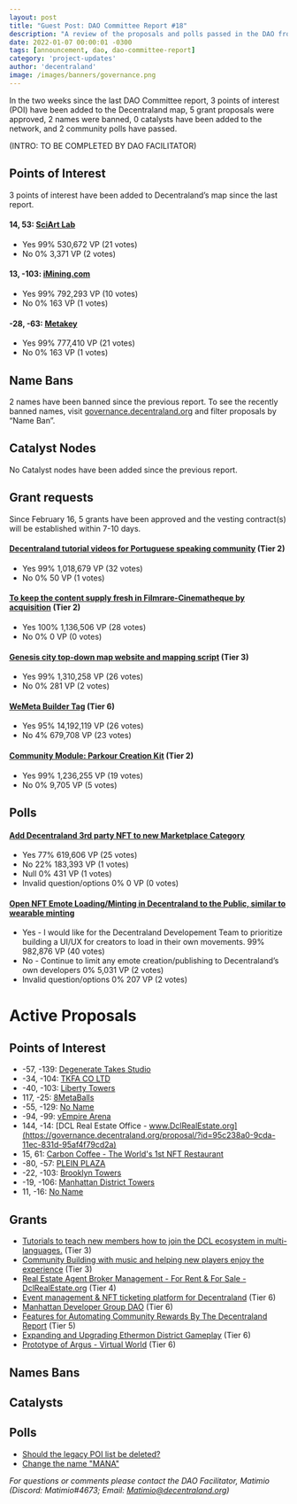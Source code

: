 ```yaml
---
layout: post
title: "Guest Post: DAO Committee Report #18"
description: "A review of the proposals and polls passed in the DAO from February 16 through February 28".
date: 2022-01-07 00:00:01 -0300
tags: [announcement, dao, dao-committee-report]
category: 'project-updates'
author: 'decentraland'
image: /images/banners/governance.png
---
```


In the two weeks since the last DAO Committee report, 3 points of interest (POI) have been added to the Decentraland map, 5 grant proposals were approved, 2 names were banned, 0 catalysts have been added to the network, and 2 community polls have passed.

(INTRO: TO BE COMPLETED BY DAO FACILITATOR)


## Points of Interest
3 points of interest have been added to Decentraland’s map since the last report.


#### 14, 53: [SciArt Lab](https://governance.decentraland.org/proposal/?id=0140c150-933a-11ec-831d-95af4f79cd2a)

* Yes 99% 530,672 VP (21 votes)
* No 0% 3,371 VP (2 votes)


#### 13, -103: [iMining.com ](https://governance.decentraland.org/proposal/?id=7e105d90-8add-11ec-b2d8-691324a163a7)

* Yes 99% 792,293 VP (10 votes)
* No 0% 163 VP (1 votes)


#### -28, -63: [Metakey](https://governance.decentraland.org/proposal/?id=50dcbf30-8ac4-11ec-b2d8-691324a163a7)

* Yes 99% 777,410 VP (21 votes)
* No 0% 163 VP (1 votes)


## Name Bans

2 names have been banned since the previous report. To see the recently banned names, visit [governance.decentraland.org](https://governance.decentraland.org/) and filter proposals by “Name Ban”.

## Catalyst Nodes
No Catalyst nodes have been added since the previous report.


## Grant requests
Since February 16, 5 grants have been approved and the vesting contract(s) will be established within 7-10 days.


#### [Decentraland tutorial videos for Portuguese speaking community](https://governance.decentraland.org/proposal/?id=38c72150-9286-11ec-831d-95af4f79cd2a) (Tier 2)

* Yes 99% 1,018,679 VP (32 votes)
* No 0% 50 VP (1 votes)


#### [To keep the content supply fresh in Filmrare-Cinematheque by acquisition](https://governance.decentraland.org/proposal/?id=20fa0450-9067-11ec-831d-95af4f79cd2a) (Tier 2)

* Yes 100% 1,136,506 VP (28 votes)
* No 0% 0 VP (0 votes)


#### [Genesis city top-down map website and mapping script](https://governance.decentraland.org/proposal/?id=b8219300-900f-11ec-9794-c9ea21a9ed8f) (Tier 3)

* Yes 99% 1,310,258 VP (26 votes)
* No 0% 281 VP (2 votes)


#### [WeMeta Builder Tag](https://governance.decentraland.org/proposal/?id=5c5d12f0-8dea-11ec-9794-c9ea21a9ed8f) (Tier 6)

* Yes 95% 14,192,119 VP (26 votes)
* No 4% 679,708 VP (23 votes)


#### [Community Module: Parkour Creation Kit](https://governance.decentraland.org/proposal/?id=5701b9c0-8d25-11ec-b2d8-691324a163a7) (Tier 2)

* Yes 99% 1,236,255 VP (19 votes)
* No 0% 9,705 VP (5 votes)


## Polls

#### [Add Decentraland 3rd party NFT to new Marketplace Category](https://governance.decentraland.org/proposal/?id=09fbd2a0-9383-11ec-831d-95af4f79cd2a)

* Yes 77% 619,606 VP (25 votes)
* No 22% 183,393 VP (1 votes)
* Null 0% 431 VP (1 votes)
* Invalid question/options 0% 0 VP (0 votes)


#### [Open NFT Emote Loading/Minting in Decentraland to the Public, similar to wearable minting](https://governance.decentraland.org/proposal/?id=6862f830-9051-11ec-831d-95af4f79cd2a)

* Yes - I would like for the Decentraland Developement Team to prioritize building a UI/UX for creators to load in their own movements.  99% 982,876 VP (40 votes)
* No - Continue to limit any emote creation/publishing to Decentraland’s own developers 0% 5,031 VP (2 votes)
* Invalid question/options 0% 207 VP (2 votes)



# Active Proposals

## Points of Interest

* -57, -139: [Degenerate Takes Studio](https://governance.decentraland.org/proposal/?id=51eaeea0-9f6f-11ec-831d-95af4f79cd2a)
* -34, -104: [TKFA CO LTD](https://governance.decentraland.org/proposal/?id=c2f3bef0-9ec6-11ec-831d-95af4f79cd2a)
* -40, -103: [Liberty Towers](https://governance.decentraland.org/proposal/?id=c07a5920-9e87-11ec-831d-95af4f79cd2a)
* 117, -25: [8MetaBalls](https://governance.decentraland.org/proposal/?id=19b7d120-9d34-11ec-831d-95af4f79cd2a)
* -55, -129: [No Name](https://governance.decentraland.org/proposal/?id=c0fb1210-9ceb-11ec-831d-95af4f79cd2a)
* -94, -99: [vEmpire Arena](https://governance.decentraland.org/proposal/?id=9fcdc4c0-9ce1-11ec-831d-95af4f79cd2a)
* 144, -14: [DCL Real Estate Office - www.DclRealEstate.org](https://governance.decentraland.org/proposal/?id=95c238a0-9cda-11ec-831d-95af4f79cd2a)
* 15, 61: [Carbon Coffee - The World&#39;s 1st NFT Restaurant](https://governance.decentraland.org/proposal/?id=ddf365c0-9bd8-11ec-831d-95af4f79cd2a)
* -80, -57: [PLEIN PLAZA](https://governance.decentraland.org/proposal/?id=ad5ede30-9b74-11ec-831d-95af4f79cd2a)
* -22, -103: [Brooklyn Towers](https://governance.decentraland.org/proposal/?id=43b40c70-9b43-11ec-831d-95af4f79cd2a)
* -19, -106: [Manhattan District Towers](https://governance.decentraland.org/proposal/?id=4726afe0-9b41-11ec-831d-95af4f79cd2a)
* 11, -16: [No Name](https://governance.decentraland.org/proposal/?id=a49a9c30-9aca-11ec-831d-95af4f79cd2a)

## Grants

* [Tutorials to teach new members how to join the DCL ecosystem in multi-languages.](https://governance.decentraland.org/proposal/?id=7a9be590-9e8c-11ec-831d-95af4f79cd2a) (Tier 3)
* [Community Building with music and helping new players enjoy the experience](https://governance.decentraland.org/proposal/?id=ea5c3560-9ce8-11ec-831d-95af4f79cd2a) (Tier 3)
* [Real Estate Agent Broker Management - For Rent &amp; For Sale - DclRealEstate.org](https://governance.decentraland.org/proposal/?id=658069b0-9cde-11ec-831d-95af4f79cd2a) (Tier 4)
* [Event management &amp; NFT ticketing platform for Decentraland](https://governance.decentraland.org/proposal/?id=eade8bd0-9bd7-11ec-831d-95af4f79cd2a) (Tier 6)
* [Manhattan Developer Group DAO](https://governance.decentraland.org/proposal/?id=68a0f4a0-9b5f-11ec-831d-95af4f79cd2a) (Tier 6)
* [Features for Automating Community Rewards By The Decentraland Report](https://governance.decentraland.org/proposal/?id=71499ee0-99c5-11ec-831d-95af4f79cd2a) (Tier 5)
* [Expanding and Upgrading Ethermon District Gameplay](https://governance.decentraland.org/proposal/?id=e122d240-95ce-11ec-831d-95af4f79cd2a) (Tier 6)
* [Prototype of Argus - Virtual World](https://governance.decentraland.org/proposal/?id=4ad3a8d0-958f-11ec-831d-95af4f79cd2a) (Tier 6)

## Names Bans


## Catalysts


## Polls

* [Should the legacy POI list be deleted?](https://governance.decentraland.org/proposal/?id=b3cb6dc0-9f01-11ec-831d-95af4f79cd2a)
* [Change the name &#34;MANA&#34;](https://governance.decentraland.org/proposal/?id=d9586630-9e0f-11ec-831d-95af4f79cd2a)


*For questions or comments please contact the DAO Facilitator, Matimio (Discord: Matimio#4673; Email: [Matimio@decentraland.org](mailto:Matimio@decentraland.org))*
